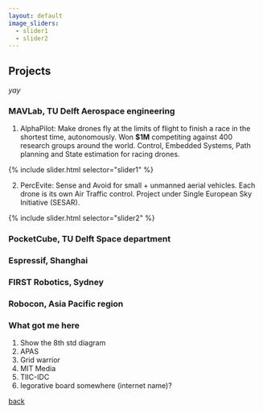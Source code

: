 ```yaml
---
layout: default
image_sliders:
  - slider1
  - slider2
---
```




## Projects
_yay_

### MAVLab, TU Delft Aerospace engineering
1. AlphaPilot: Make drones fly at the limits of flight to finish a race in the shortest time, autonomously. Won **$1M** competiting against 400 research groups around the world. Control, Embedded Systems, Path planning and State estimation for racing drones.

{% include slider.html selector="slider1" %} 

2. PercEvite: Sense and Avoid for small + unmanned aerial vehicles. Each drone is its own Air Traffic control. Project under Single European Sky Initiative (SESAR).

{% include slider.html selector="slider2" %} 


### PocketCube, TU Delft Space department



### Espressif, Shanghai


### FIRST Robotics, Sydney


### Robocon, Asia Pacific region


### What got me here
1. Show the 8th std diagram
2. APAS
3. Grid warrior
4. MIT Media
5. TIIC-IDC
6. legorative board somewhere (internet name)?



[back](./)
